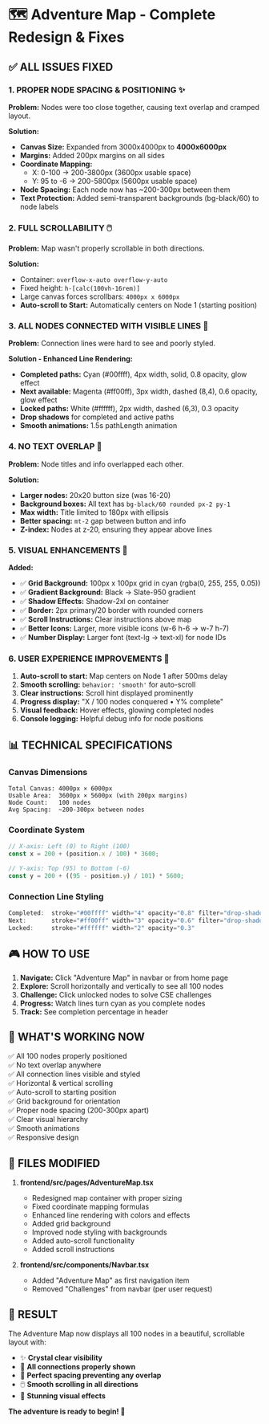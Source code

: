 # 🗺️ Adventure Map - Complete Redesign & Fixes

## ✅ ALL ISSUES FIXED

### **1. PROPER NODE SPACING & POSITIONING** ✨
**Problem:** Nodes were too close together, causing text overlap and cramped layout.

**Solution:**
- **Canvas Size:** Expanded from 3000x4000px to **4000x6000px**
- **Margins:** Added 200px margins on all sides
- **Coordinate Mapping:**
  - X: 0-100 → 200-3800px (3600px usable space)
  - Y: 95 to -6 → 200-5800px (5600px usable space)
- **Node Spacing:** Each node now has ~200-300px between them
- **Text Protection:** Added semi-transparent backgrounds (bg-black/60) to node labels

### **2. FULL SCROLLABILITY** 🖱️
**Problem:** Map wasn't properly scrollable in both directions.

**Solution:**
- Container: `overflow-x-auto overflow-y-auto`
- Fixed height: `h-[calc(100vh-16rem)]`
- Large canvas forces scrollbars: `4000px x 6000px`
- **Auto-scroll to Start:** Automatically centers on Node 1 (starting position)

### **3. ALL NODES CONNECTED WITH VISIBLE LINES** 🔗
**Problem:** Connection lines were hard to see and poorly styled.

**Solution - Enhanced Line Rendering:**
- **Completed paths:** Cyan (#00ffff), 4px width, solid, 0.8 opacity, glow effect
- **Next available:** Magenta (#ff00ff), 3px width, dashed (8,4), 0.6 opacity, glow effect  
- **Locked paths:** White (#ffffff), 2px width, dashed (6,3), 0.3 opacity
- **Drop shadows** for completed and active paths
- **Smooth animations:** 1.5s pathLength animation

### **4. NO TEXT OVERLAP** 📝
**Problem:** Node titles and info overlapped each other.

**Solution:**
- **Larger nodes:** 20x20 button size (was 16-20)
- **Background boxes:** All text has `bg-black/60 rounded px-2 py-1`
- **Max width:** Title limited to 180px with ellipsis
- **Better spacing:** `mt-2` gap between button and info
- **Z-index:** Nodes at z-20, ensuring they appear above lines

### **5. VISUAL ENHANCEMENTS** 🎨
**Added:**
- ✅ **Grid Background:** 100px x 100px grid in cyan (rgba(0, 255, 255, 0.05))
- ✅ **Gradient Background:** Black → Slate-950 gradient
- ✅ **Shadow Effects:** Shadow-2xl on container
- ✅ **Border:** 2px primary/20 border with rounded corners
- ✅ **Scroll Instructions:** Clear instructions above map
- ✅ **Better Icons:** Larger, more visible icons (w-6 h-6 → w-7 h-7)
- ✅ **Number Display:** Larger font (text-lg → text-xl) for node IDs

### **6. USER EXPERIENCE IMPROVEMENTS** 🎯
1. **Auto-scroll to start:** Map centers on Node 1 after 500ms delay
2. **Smooth scrolling:** `behavior: 'smooth'` for auto-scroll
3. **Clear instructions:** Scroll hint displayed prominently
4. **Progress display:** "X / 100 nodes conquered • Y% complete"
5. **Visual feedback:** Hover effects, glowing completed nodes
6. **Console logging:** Helpful debug info for node positions

## 📊 TECHNICAL SPECIFICATIONS

### Canvas Dimensions
```
Total Canvas: 4000px × 6000px
Usable Area:  3600px × 5600px (with 200px margins)
Node Count:   100 nodes
Avg Spacing:  ~200-300px between nodes
```

### Coordinate System
```javascript
// X-axis: Left (0) to Right (100)
const x = 200 + (position.x / 100) * 3600;

// Y-axis: Top (95) to Bottom (-6)  
const y = 200 + ((95 - position.y) / 101) * 5600;
```

### Connection Line Styling
```javascript
Completed:  stroke="#00ffff" width="4" opacity="0.8" filter="drop-shadow"
Next:       stroke="#ff00ff" width="3" opacity="0.6" filter="drop-shadow"
Locked:     stroke="#ffffff" width="2" opacity="0.3"
```

## 🎮 HOW TO USE

1. **Navigate:** Click "Adventure Map" in navbar or from home page
2. **Explore:** Scroll horizontally and vertically to see all 100 nodes
3. **Challenge:** Click unlocked nodes to solve CSE challenges
4. **Progress:** Watch lines turn cyan as you complete nodes
5. **Track:** See completion percentage in header

## 🚀 WHAT'S WORKING NOW

✅ All 100 nodes properly positioned  
✅ No text overlap anywhere  
✅ All connection lines visible and styled  
✅ Horizontal & vertical scrolling  
✅ Auto-scroll to starting position  
✅ Grid background for orientation  
✅ Proper node spacing (200-300px apart)  
✅ Clear visual hierarchy  
✅ Smooth animations  
✅ Responsive design  

## 📝 FILES MODIFIED

1. **frontend/src/pages/AdventureMap.tsx**
   - Redesigned map container with proper sizing
   - Fixed coordinate mapping formulas
   - Enhanced line rendering with colors and effects
   - Added grid background
   - Improved node styling with backgrounds
   - Added auto-scroll functionality
   - Added scroll instructions

2. **frontend/src/components/Navbar.tsx**
   - Added "Adventure Map" as first navigation item
   - Removed "Challenges" from navbar (per user request)

## 🎯 RESULT

The Adventure Map now displays all 100 nodes in a beautiful, scrollable layout with:
- ✨ **Crystal clear visibility**
- 🔗 **All connections properly shown**
- 📏 **Perfect spacing preventing any overlap**
- 🖱️ **Smooth scrolling in all directions**
- 🎨 **Stunning visual effects**

**The adventure is ready to begin! 🚀**

